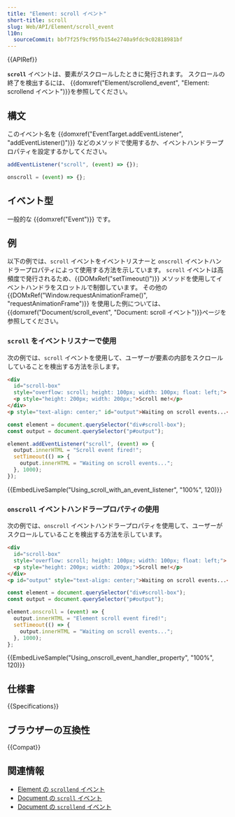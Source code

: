 ```yaml
---
title: "Element: scroll イベント"
short-title: scroll
slug: Web/API/Element/scroll_event
l10n:
  sourceCommit: bbf7f25f9cf95fb154e2740a9fdc9c02818981bf
---
```


{{APIRef}}

**`scroll`** イベントは、要素がスクロールしたときに発行されます。
スクロールの終了を検出するには、 {{domxref("Element/scrollend_event", "Element: scrollend イベント")}}を参照してください。

## 構文

このイベント名を {{domxref("EventTarget.addEventListener", "addEventListener()")}} などのメソッドで使用するか、イベントハンドラープロパティを設定するかしてください。

```js
addEventListener("scroll", (event) => {});

onscroll = (event) => {};
```

## イベント型

一般的な {{domxref("Event")}} です。

## 例

以下の例では、`scroll` イベントをイベントリスナーと `onscroll` イベントハンドラープロパティによって使用する方法を示しています。
`scroll` イベントは高頻度で発行されるため、{{DOMxRef("setTimeout()")}} メソッドを使用してイベントハンドラをスロットルで制御しています。
その他の {{DOMxRef("Window.requestAnimationFrame()", "requestAnimationFrame")}} を使用した例については、{{domxref("Document/scroll_event", "Document: scroll イベント")}}ページを参照してください。

### `scroll` をイベントリスナーで使用

次の例では、`scroll` イベントを使用して、ユーザーが要素の内部をスクロールしていることを検出する方法を示します。

```html
<div
  id="scroll-box"
  style="overflow: scroll; height: 100px; width: 100px; float: left;">
  <p style="height: 200px; width: 200px;">Scroll me!</p>
</div>
<p style="text-align: center;" id="output">Waiting on scroll events...</p>
```

```js
const element = document.querySelector("div#scroll-box");
const output = document.querySelector("p#output");

element.addEventListener("scroll", (event) => {
  output.innerHTML = "Scroll event fired!";
  setTimeout(() => {
    output.innerHTML = "Waiting on scroll events...";
  }, 1000);
});
```

{{EmbedLiveSample("Using_scroll_with_an_event_listener", "100%", 120)}}

### `onscroll` イベントハンドラープロパティの使用

次の例では、`onscroll` イベントハンドラープロパティを使用して、ユーザーがスクロールしていることを検出する方法を示しています。

```html
<div
  id="scroll-box"
  style="overflow: scroll; height: 100px; width: 100px; float: left;">
  <p style="height: 200px; width: 200px;">Scroll me!</p>
</div>
<p id="output" style="text-align: center;">Waiting on scroll events...</p>
```

```js
const element = document.querySelector("div#scroll-box");
const output = document.querySelector("p#output");

element.onscroll = (event) => {
  output.innerHTML = "Element scroll event fired!";
  setTimeout(() => {
    output.innerHTML = "Waiting on scroll events...";
  }, 1000);
};
```

{{EmbedLiveSample("Using_onscroll_event_handler_property", "100%", 120)}}

## 仕様書

{{Specifications}}

## ブラウザーの互換性

{{Compat}}

## 関連情報

- [Element の `scrollend` イベント](/ja/docs/Web/API/Element/scrollend_event)
- [Document の `scroll` イベント](/ja/docs/Web/API/Document/scroll_event)
- [Document の `scrollend` イベント](/ja/docs/Web/API/Document/scrollend_event)
